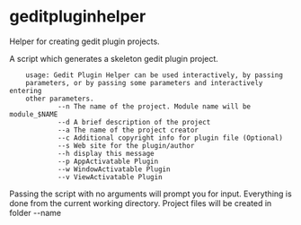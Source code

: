 # geditpluginhelper
Helper for creating gedit plugin projects.

A script which generates a skeleton gedit plugin project.

        usage: Gedit Plugin Helper can be used interactively, by passing 
        parameters, or by passing some parameters and interactively entering 
        other parameters.
                --n The name of the project. Module name will be module_$NAME
                --d A brief description of the project
                --a The name of the project creator
                --c Additional copyright info for plugin file (Optional)
                --s Web site for the plugin/author
                --h display this message
                --p AppActivatable Plugin
                --w WindowActivatable Plugin
                --v ViewActivatable Plugin

Passing the script with no arguments will prompt you for input. Everything is 
done from the current working directory. Project files will be created in folder
--name